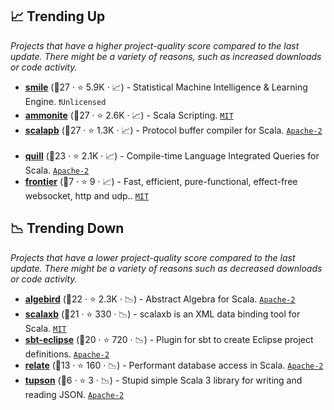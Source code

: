 ## 📈 Trending Up

_Projects that have a higher project-quality score compared to the last update. There might be a variety of reasons, such as increased downloads or code activity._

- <b><a href="https://github.com/haifengl/smile">smile</a></b> (🥇27 ·  ⭐ 5.9K · 📈) - Statistical Machine Intelligence & Learning Engine. <code>❗Unlicensed</code> <code><img src="https://scalac.io/wp-content/uploads/2021/02/image-125-1.svg" style="display:inline;" width="13" height="13"></code>
- <b><a href="https://github.com/com-lihaoyi/Ammonite">ammonite</a></b> (🥇27 ·  ⭐ 2.6K · 📈) - Scala Scripting. <code><a href="http://bit.ly/34MBwT8">MIT</a></code> <code><img src="https://scalac.io/wp-content/uploads/2021/02/image-125-1.svg" style="display:inline;" width="13" height="13"></code>
- <b><a href="https://github.com/scalapb/ScalaPB">scalapb</a></b> (🥇27 ·  ⭐ 1.3K · 📈) - Protocol buffer compiler for Scala. <code><a href="http://bit.ly/3nYMfla">Apache-2</a></code> <code><img src="https://scalac.io/wp-content/uploads/2021/02/image-125-1.svg" style="display:inline;" width="13" height="13"></code> <code><img src="https://www.scala-js.org/assets/img/scala-js-logo.svg" style="display:inline;" width="13" height="13"></code>
- <b><a href="https://github.com/zio/zio-quill">quill</a></b> (🥇23 ·  ⭐ 2.1K · 📈) - Compile-time Language Integrated Queries for Scala. <code><a href="http://bit.ly/3nYMfla">Apache-2</a></code> <code><img src="https://zio.dev/img/navbar_brand.png" style="display:inline;" width="13" height="13"></code> <code><img src="https://scalac.io/wp-content/uploads/2021/02/image-125-1.svg" style="display:inline;" width="13" height="13"></code> <code><img src="https://www.scala-js.org/assets/img/scala-js-logo.svg" style="display:inline;" width="13" height="13"></code>
- <b><a href="https://github.com/zero-deps/frontier">frontier</a></b> (🥉7 ·  ⭐ 9 · 📈) - Fast, efficient, pure-functional, effect-free websocket, http and udp.. <code><a href="http://bit.ly/34MBwT8">MIT</a></code>

## 📉 Trending Down

_Projects that have a lower project-quality score compared to the last update. There might be a variety of reasons such as decreased downloads or code activity._

- <b><a href="https://github.com/twitter/algebird">algebird</a></b> (🥈22 ·  ⭐ 2.3K · 📉) - Abstract Algebra for Scala. <code><a href="http://bit.ly/3nYMfla">Apache-2</a></code>
- <b><a href="https://github.com/eed3si9n/scalaxb">scalaxb</a></b> (🥈21 ·  ⭐ 330 · 📉) - scalaxb is an XML data binding tool for Scala. <code><a href="http://bit.ly/34MBwT8">MIT</a></code>
- <b><a href="https://github.com/sbt/sbt-eclipse">sbt-eclipse</a></b> (🥇20 ·  ⭐ 720 · 📉) - Plugin for sbt to create Eclipse project definitions. <code><a href="http://bit.ly/3nYMfla">Apache-2</a></code>
- <b><a href="https://github.com/lucidsoftware/relate">relate</a></b> (🥉13 ·  ⭐ 160 · 📉) - Performant database access in Scala. <code><a href="http://bit.ly/3nYMfla">Apache-2</a></code>
- <b><a href="https://github.com/sake92/tupson">tupson</a></b> (🥉6 ·  ⭐ 3 · 📉) - Stupid simple Scala 3 library for writing and reading JSON. <code><a href="http://bit.ly/3nYMfla">Apache-2</a></code> <code><img src="https://scalac.io/wp-content/uploads/2021/02/image-125-1.svg" style="display:inline;" width="13" height="13"></code> <code><img src="https://www.scala-js.org/assets/img/scala-js-logo.svg" style="display:inline;" width="13" height="13"></code>

